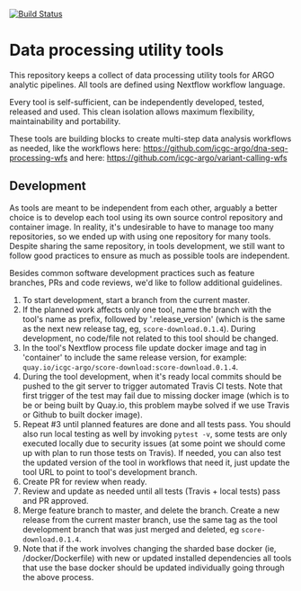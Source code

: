 [![Build Status](https://travis-ci.org/icgc-argo/data-processing-utility-tools.svg?branch=master)](https://travis-ci.org/icgc-argo/data-processing-utility-tools)
# Data processing utility tools

This repository keeps a collect of data processing utility tools for ARGO analytic pipelines. All tools are defined using Nextflow workflow language.

Every tool is self-sufficient, can be independently developed, tested, released and used. This clean isolation allows maximum flexibility, maintainability and portability.

These tools are building blocks to create multi-step data analysis workflows as needed, like the
workflows here: https://github.com/icgc-argo/dna-seq-processing-wfs and here: https://github.com/icgc-argo/variant-calling-wfs

## Development
As tools are meant to be independent from each other, arguably a better choice is to
develop each tool using its own source control repository and container image. In
reality, it's undesirable to have to manage too many repositories, so we ended up
with using one repository for many tools. Despite sharing the same repository, in
tools development, we still want to follow good practices to ensure as much as possible
tools are independent.

Besides common software development practices such as feature branches, PRs and code reviews,
we'd like to follow additional guidelines.
1. To start development, start a branch from the current master.
2. If the planned work affects only one tool, name the branch with the tool's name as prefix,
   followed by '.release_version' (which is the same as the next new release tag, eg, `score-download.0.1.4`).
   During development, no code/file not related to this tool should be changed.
3. In the tool's Nextflow process file update docker image and tag in 'container' to include the same
   release version, for example: `quay.io/icgc-argo/score-download:score-download.0.1.4`.
4. During the tool development, when it's ready local commits should be pushed to the git server to
   trigger automated Travis CI tests. Note that first trigger of the test may fail due to missing docker
   image (which is to be or being built by Quay.io, this problem maybe solved if we use Travis
   or Github to built docker image).
5. Repeat #3 until planned features are done and all tests pass. You should also run local testing as
   well by invoking `pytest -v`, some tests are only executed locally due to security issues (at some
   point we should come up with plan to run those tests on Travis). If needed,
   you can also test the updated version of the tool in workflows that need it, just update the tool URL
   to point to tool's development branch.
6. Create PR for review when ready.
7. Review and update as needed until all tests (Travis + local tests) pass and PR approved.
8. Merge feature branch to master, and delete the branch. Create a new release from the current master branch,
   use the same tag as the tool development branch that was just merged and deleted, eg `score-download.0.1.4`.
10. Note that if the work involves changing the sharded base docker (ie, /docker/Dockerfile) with new or
   updated installed dependencies all tools that use the base docker should be updated individually going
   through the above process.

